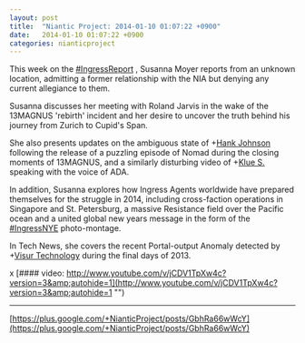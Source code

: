```yaml
---
layout: post
title:  "Niantic Project: 2014-01-10 01:07:22 +0900"
date:   2014-01-10 01:07:22 +0900
categories: nianticproject
---
```

This week on the  [#IngressReport](https://plus.google.com/s/%23IngressReport "") , Susanna Moyer reports from an unknown location, admitting a former relationship with the NIA but denying any current allegiance to them.

Susanna discusses her meeting with Roland Jarvis in the wake of the 13MAGNUS 'rebirth' incident and her desire to uncover the truth behind his journey from Zurich to Cupid's Span.

She also presents updates on the ambiguous state of +[Hank Johnson](https://plus.google.com/117792105926525258257 "")  following the release of a puzzling episode of Nomad during the closing moments of 13MAGNUS, and a similarly disturbing video of +[Klue S.](https://plus.google.com/110350977702120778591 "")  speaking with the voice of ADA.

In addition, Susanna explores how Ingress Agents worldwide have prepared themselves for the struggle in 2014, including cross-faction operations in Singapore and St. Petersburg, a massive Resistance field over the Pacific ocean and a united global new years message in the form of the  [#IngressNYE](https://plus.google.com/s/%23IngressNYE "")  photo-montage.

In Tech News, she covers the recent Portal-output Anomaly detected by +[Visur Technology](https://plus.google.com/115880454950193571355 "") during the final days of 2013.

x
[#### video: http://www.youtube.com/v/jCDV1TpXw4c?version=3&amp;autohide=1](http://www.youtube.com/v/jCDV1TpXw4c?version=3&amp;autohide=1 "")
- - -
[https://plus.google.com/+NianticProject/posts/GbhRa66wWcY](https://plus.google.com/+NianticProject/posts/GbhRa66wWcY)
